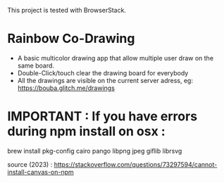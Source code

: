 This project is tested with BrowserStack.

# Rainbow Co-Drawing

- A basic multicolor drawing app that allow multiple user draw on the same board.
- Double-Click/touch clear the drawing board for everybody
- All the drawings are visible on the current server adress, eg: https://bouba.glitch.me/drawings


# IMPORTANT : If you have errors during npm install on osx :
brew install pkg-config cairo pango libpng jpeg giflib librsvg 

source (2023) : https://stackoverflow.com/questions/73297594/cannot-install-canvas-on-npm
